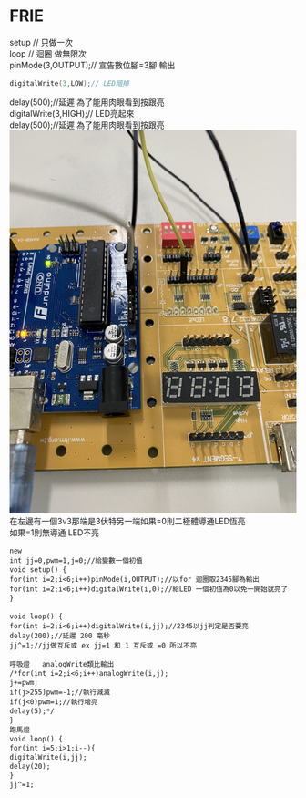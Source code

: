 # FRIE

setup // 只做一次</br>
loop // 迴圈 做無限次</br>
pinMode(3,OUTPUT);// 宣告數位腳=3腳 輸出</br>
```c++
digitalWrite(3,LOW);// LED暗掉
```
delay(500);//延遲 為了能用肉眼看到按跟亮</br>
digitalWrite(3,HIGH);// LED亮起來</br>
delay(500);//延遲 為了能用肉眼看到按跟亮</br>
![image](https://github.com/milane331/FRIE/blob/master/6CEC108F-4D60-4258-8907-188484560277.jpeg)
在左邊有一個3v3那端是3伏特另一端如果=0則二極體導通LED恆亮</br>
如果=1則無導通 LED不亮</br>
```
new
int jj=0,pwm=1,j=0;//給變數一個初值
void setup() {
for(int i=2;i<6;i++)pinMode(i,OUTPUT);//以for 迴圈取2345腳為輸出
for(int i=2;i<6;i++)digitalWrite(i,0);//給LED 一個初值為0以免一開始就亮了
}

void loop() {
for(int i=2;i<6;i++)digitalWrite(i,jj);//2345以jj判定是否要亮
delay(200);//延遲 200 毫秒
jj^=1;//jj做互斥或 ex jj=1 和 1 互斥或 =0 所以不亮

呼吸燈   analogWrite類比輸出
/*for(int i=2;i<6;i++)analogWrite(i,j);
j+=pwm;
if(j>255)pwm=-1;//執行減滅
if(j<0)pwm=1;//執行增亮
delay(5);*/
}
跑馬燈
void loop() {
for(int i=5;i>1;i--){
digitalWrite(i,jj);
delay(20);
}
jj^=1;
